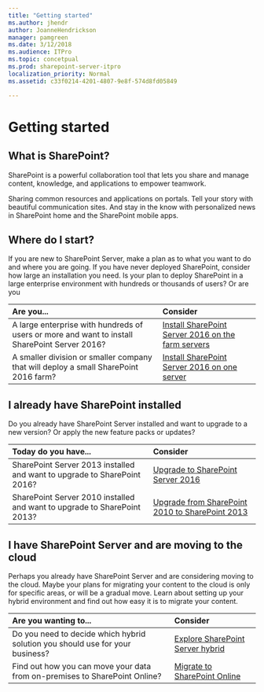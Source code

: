 ```yaml
---
title: "Getting started"
ms.author: jhendr
author: JoanneHendrickson
manager: pamgreen
ms.date: 3/12/2018
ms.audience: ITPro
ms.topic: concetpual
ms.prod: sharepoint-server-itpro
localization_priority: Normal
ms.assetid: c33f0214-4201-4807-9e8f-574d8fd05849

---
```


# Getting started

## What is SharePoint?

SharePoint is a powerful collaboration tool that lets you share and manage content, knowledge, and applications to empower teamwork. 
  
Sharing common resources and applications on portals. Tell your story with beautiful communication sites. And stay in the know with personalized news in SharePoint home and the SharePoint mobile apps. 
  
## Where do I start?

If you are new to SharePoint Server, make a plan as to what you want to do and where you are going. If you have never deployed SharePoint, consider how large an installation you need. Is your plan to deploy SharePoint in a large enterprise environment with hundreds or thousands of users?  Or are you 
  
|**Are you...**|**Consider**|
|:-----|:-----|
|A large enterprise with hundreds of users or more and want to install SharePoint Server 2016?  <br/> |[Install SharePoint Server 2016 on the farm servers](install/install-sharepoint-server-2016-across-multiple-servers.md#InstallSP) <br/> |
|A smaller division or smaller company that will deploy a small SharePoint 2016 farm?  <br/> |[Install SharePoint Server 2016 on one server](install/install-sharepoint-server-2016-on-one-server.md) <br/> |

## I already have SharePoint installed

Do you already have SharePoint Server installed and want to upgrade to a new version?  Or apply the new feature packs or updates?

|**Today do you have...**|**Consider**|
|:-----|:-----|
|SharePoint Server 2013 installed and want to upgrade to SharePoint 2016?  <br/> |[Upgrade to SharePoint Server 2016](/upgrade-and-update/upgrade-to-sharepoint-server-2016.md) <br/> |
|SharePoint Server 2010 installed and want to upgrade to SharePoint 2013?  <br/> |[Upgrade from SharePoint 2010 to SharePoint 2013](upgrade-and-update/upgrade-from-sharepoint-2010-to-sharepoint-2013.md) <br/> |

## I have SharePoint Server and are moving to the cloud 

Perhaps you already have SharePoint Server and are considering moving to the cloud.  Maybe your plans for migrating your content to the cloud is only for specific areas, or will be a gradual move.   Learn about setting up your hybrid environment and find out  how easy it is to migrate your content.  

|**Are you wanting to...**|**Consider**|
|:-----|:-----|
|Do you need to decide which hybrid solution you should use for your business?  <br/> |[Explore SharePoint Server hybrid](hybrid/explore-sharepoint-server-hybrid.md) <br/> |
|Find out how you can move your data from on-premises to SharePoint Online? <br/> |[Migrate to SharePoint Online](migrate-to-sharepoint-online/migrate-to-sharepoint-online.md) <br/> |
   

